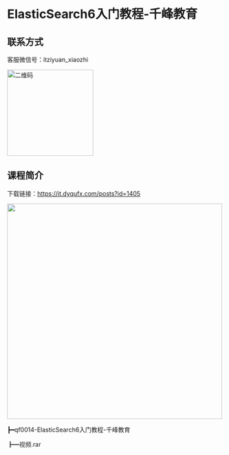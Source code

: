 # ElasticSearch6入门教程-千峰教育

## 联系方式

客服微信号：itziyuan_xiaozhi

<img src="https://ziyuanyun.oss-cn-guangzhou.aliyuncs.com/common/20240614073449/666b82192834a.jpg" width="200" height="200" alt="二维码">

## 课程简介

下载链接：https://it.dyqufx.com/posts?id=1405

<img src="https://ziyuanyun.oss-cn-guangzhou.aliyuncs.com/yun/20240515153927/664466af9f829.jpg" width="500" alt="">

  ┣━qf0014-ElasticSearch6入门教程-千峰教育

 ┣━视频.rar

  